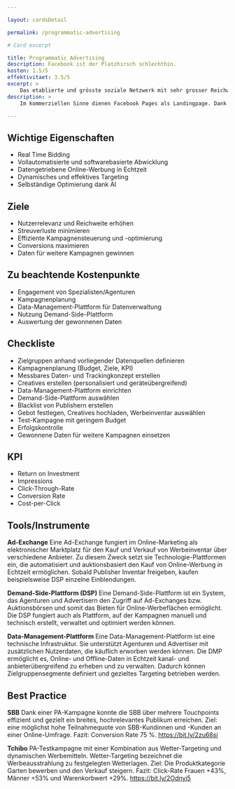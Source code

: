 ```yaml
---

layout: cardsDetail

permalink: /programmatic-advertising

# Card excerpt

title: Programmatic Advertising
description: Facebook ist der Platzhirsch schlechthin.
kosten: 1.5/5
effektivitaet: 3.5/5
excerpt: >
    Das etablierte und grösste soziale Netzwerk mit sehr grosser Reichweite.
description: >
    Im kommerziellen Sinne dienen Facebook Pages als Landingpage. Dank «Page-Tabs» sowie einem Call-to-Action-Button kann auf Buchungstools, Telefonnummern, Messenger oder Websites verlinkt werden. Auf der Facebook Page werden Posts in vielen möglichen Formaten mit der Community geteilt. Zusätzlich kann mit Hilfe von «Sponsored Content» Reichweite für Posts eingekauft werden.

---
```


## Wichtige Eigenschaften
- Real Time Bidding
- Vollautomatisierte und softwarebasierte Abwicklung
- Datengetriebene Online-Werbung in Echtzeit
- Dynamisches und effektives Targeting
- Selbständige Optimierung dank AI

## Ziele
- Nutzerrelevanz und Reichweite erhöhen
- Streuverluste minimieren
- Effiziente Kampagnensteuerung und -optimierung
- Conversions maximieren
- Daten für weitere Kampagnen gewinnen

## Zu beachtende Kostenpunkte
- Engagement von Spezialisten/Agenturen
- Kampagnenplanung
- Data-Management-Plattform für Datenverwaltung
- Nutzung Demand-Side-Plattform
- Auswertung der gewonnenen Daten

## Checkliste
- Zielgruppen anhand vorliegender Datenquellen definieren
- Kampagnenplanung (Budget, Ziele, KPI)
- Messbares Daten- und Trackingkonzept erstellen
- Creatives erstellen (personalisiert und geräteübergreifend)
- Data-Management-Plattform einrichten
- Demand-Side-Plattform auswählen
- Blacklist von Publishern erstellen
- Gebot festlegen, Creatives hochladen, Werbeinventar auswählen
- Test-Kampagne mit geringem Budget
- Erfolgskontrolle
- Gewonnene Daten für weitere Kampagnen einsetzen

## KPI
- Return on Investment
- Impressions
- Click-Through-Rate
- Conversion Rate
- Cost-per-Click

## Tools/Instrumente

**Ad-Exchange**
Eine Ad-Exchange fungiert im Online-Marketing als elektronischer Marktplatz für den Kauf und Verkauf von Werbeinventar über verschiedene Anbieter. Zu diesem Zweck setzt sie Technologie-Plattformen ein, die automatisiert und auktionsbasiert den Kauf von Online-Werbung in Echtzeit ermöglichen. Sobald Publisher Inventar freigeben, kaufen beispielsweise DSP einzelne Einblendungen.

**Demand-Side-Plattform (DSP)**
Eine Demand-Side-Plattform ist ein System, das Agenturen und Advertisern den Zugriff auf Ad-Exchanges bzw. Auktionsbörsen und somit das Bieten für Online-Werbeflächen ermöglicht. Die DSP fungiert auch als Plattform, auf der Kampagnen manuell und technisch erstellt, verwaltet und optimiert werden können.

**Data-Management-Plattform**
Eine Data-Management-Plattform ist eine technische Infrastruktur. Sie unterstützt Agenturen und Advertiser mit zusätzlichen Nutzerdaten, die käuflich erworben werden können. Die DMP ermöglicht es, Online- und Offline-Daten in Echtzeit kanal- und anbieterübergreifend zu erheben und zu verwalten. Dadurch können Zielgruppensegmente definiert und gezieltes Targeting betrieben werden.

## Best Practice

**SBB**
Dank einer PA-Kampagne konnte die SBB über mehrere Touchpoints effizient und gezielt ein breites, hochrelevantes Publikum erreichen. Ziel: eine möglichst hohe Teilnahmequote von SBB-Kundinnen und -Kunden an einer Online-Umfrage. Fazit: Conversion Rate 75 %.
https://bit.ly/2zu68sj

**Tchibo**
PA-Testkampagne mit einer Kombination aus Wetter-Targeting und dynamischen Werbemitteln. Wetter-Targeting bezeichnet die Werbeausstrahlung zu festgelegten Wetterlagen. Ziel: Die Produktkategorie Garten bewerben und den Verkauf steigern. Fazit: Click-Rate Frauen +43%, Männer +53% und Warenkorbwert +29%.
https://bit.ly/2Odnyi5